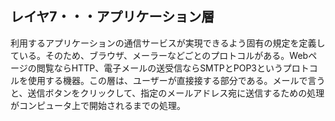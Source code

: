 ## レイヤ7・・・アプリケーション層
利用するアプリケーションの通信サービスが実現できるよう固有の規定を定義している。そのため、ブラウザ、メーラーなどごとのプロトコルがある。Webページの閲覧ならHTTP、電子メールの送受信ならSMTPとPOP3というプロトコルを使用する機器。この層は、ユーザーが直接接する部分である。メールで言うと、送信ボタンをクリックして、指定のメールアドレス宛に送信するための処理がコンピュータ上で開始されるまでの処理。
